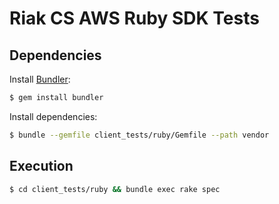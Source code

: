 # Riak CS AWS Ruby SDK Tests

## Dependencies

Install [Bundler](http://gembundler.com/):

```bash
$ gem install bundler
```

Install dependencies:

```bash
$ bundle --gemfile client_tests/ruby/Gemfile --path vendor
```

## Execution

```bash
$ cd client_tests/ruby && bundle exec rake spec
```

